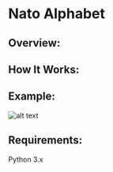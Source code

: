 # **Nato Alphabet**

## **Overview:**


## **How It Works:**


## **Example:**

![alt text]()

## **Requirements:**

Python 3.x

